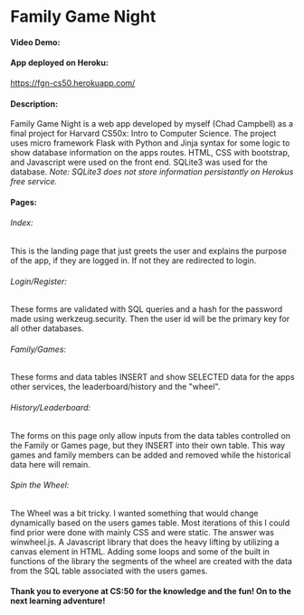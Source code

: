 # Family Game Night

#### Video Demo:

#### App deployed on Heroku:
https://fgn-cs50.herokuapp.com/

#### Description:
Family Game Night is a web app developed by myself (Chad Campbell) as a final project for Harvard CS50x: Intro to Computer Science. The project uses micro framework Flask with Python and Jinja syntax for some logic to show database information on the apps routes. HTML, CSS with bootstrap, and Javascript were used on the front end. SQLite3 was used for the database. *Note: SQLite3 does not store information persistantly on Herokus free service.*

#### Pages:

###### Index:
This is the landing page that just greets the user and explains the purpose of the app, if they are logged in. If not they are redirected to login.

###### Login/Register:
These forms are validated with SQL queries and a hash for the password made using werkzeug.security. Then the user id will be the primary key for all other databases.

###### Family/Games:
These forms and data tables INSERT and show SELECTED data for the apps other services, the leaderboard/history and the "wheel".

###### History/Leaderboard:
The forms on this page only allow inputs from the data tables controlled on the Family or Games page, but they INSERT into their own table. This way games and family members can be added and removed while the historical data here will remain.

###### Spin the Wheel:
The Wheel was a bit tricky. I wanted something that would change dynamically based on the users games table. Most iterations of this I could find prior were done with mainly CSS and were static. The answer was winwheel.js. A Javascript library that does the heavy lifting by utilizing a canvas element in HTML. Adding some loops and some of the built in functions of the library the segments of the wheel are created with the data from the SQL table associated with the users games.

#### Thank you to everyone at CS:50 for the knowledge and the fun! On to the next learning adventure!
